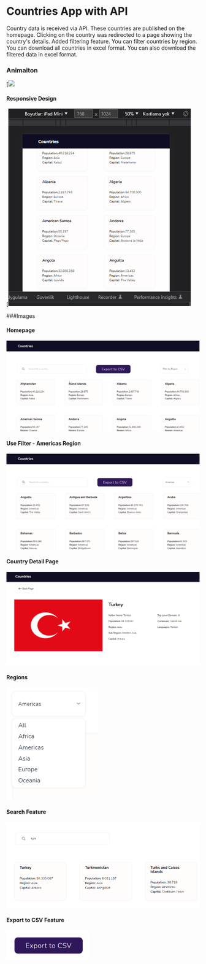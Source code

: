 # Countries App with API
Country data is received via API. These countries are published on the homepage. Clicking on the country was redirected to a page showing the country's details. 
Added filtering feature. You can filter countries by region. You can download all countries in excel format. You can also download the filtered data in excel format.

### Animaiton

[![](https://github.com/GamzeEbru/Countries-App/blob/main/public/Photo/Countries.gif)
#### Responsive Design

[![](https://github.com/GamzeEbru/Countries-App/blob/main/public/Photo/Countriesresponsive.gif)

###Images
####  Homepage
[![](https://github.com/GamzeEbru/Countries-App/blob/main/public/Photo/6.PNG)](https://github.com/GamzeEbru/Countries-App/blob/main/public/Photo/6.PNG)
#### Use Filter - Americas Region
[![](https://github.com/GamzeEbru/Countries-App/blob/main/public/Photo/american.PNG)](http://github.com/GamzeEbru/Countries-App/blob/main/public/Photo/american.PNG)
#### Country Detail Page
[![Detail page](https://github.com/GamzeEbru/Countries-App/blob/main/public/Photo/detail.PNG "Detail page")](http://github.com/GamzeEbru/Countries-App/blob/main/public/Photo/detail.PNG "Detail page")
#### Regions 
[![](https://github.com/GamzeEbru/Countries-App/blob/main/public/Photo/filter.PNG)](https://github.com/GamzeEbru/Countries-App/blob/main/public/Photo/filter.PNG)
#### Search Feature
[![](https://github.com/GamzeEbru/Countries-App/blob/main/public/Photo/turk.PNG)](https://github.com/GamzeEbru/Countries-App/blob/main/public/Photo/turk.PNG)
#### Export to CSV Feature
[![](https://github.com/GamzeEbru/Countries-App/blob/main/public/Photo/sdasd.PNG)](https://github.com/GamzeEbru/Countries-App/blob/main/public/Photo/sdasd.PNG)
